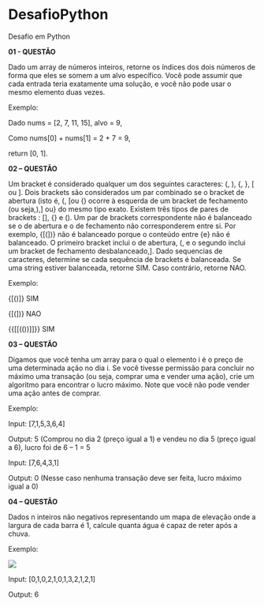 # DesafioPython
Desafio em Python 


**01 - QUESTÃO**

Dado um array de números inteiros, retorne os índices dos dois números de forma que eles se 
somem a um alvo específico.
Você pode assumir que cada entrada teria exatamente uma solução, e você não pode usar o 
mesmo elemento duas vezes.

Exemplo:

Dado nums = [2, 7, 11, 15], alvo = 9,

Como nums[0] + nums[1] = 2 + 7 = 9,

return [0, 1].



**02 – QUESTÃO**

Um bracket é considerado qualquer um dos seguintes caracteres: (, ), {, }, [ ou ].
Dois brackets são considerados um par combinado se o bracket de abertura (isto é, (, [ou {) ocorre à esquerda de um 
bracket de fechamento (ou seja,),] ou} do mesmo tipo exato. Existem três tipos de pares de brackets : [], {} e ().
Um par de brackets correspondente não é balanceado se o de abertura e o de fechamento não corresponderem entre 
si. Por exemplo, {[(])} não é balanceado porque o conteúdo entre {e} não é balanceado. O primeiro bracket inclui o 
de abertura, (, e o segundo inclui um bracket de fechamento desbalanceado,].
Dado sequencias de caracteres, determine se cada sequência de brackets é balanceada. Se uma string estiver 
balanceada, retorne SIM. Caso contrário, retorne NAO.

Exemplo:

{[()]} SIM

{[(])} NAO

{{[[(())]]}} SIM


**03 – QUESTÃO**

Digamos que você tenha um array para o qual o elemento i é o preço de uma determinada ação 
no dia i.
Se você tivesse permissão para concluir no máximo uma transação (ou seja, comprar uma e 
vender uma ação), crie um algoritmo para encontrar o lucro máximo.
Note que você não pode vender uma ação antes de comprar.

Exemplo:

Input: [7,1,5,3,6,4]

Output: 5 (Comprou no dia 2 (preço igual a 1) e vendeu no dia 5 (preço igual a 6), lucro foi de 6 – 1 = 5

Input: [7,6,4,3,1]

Output: 0 (Nesse caso nenhuma transação deve ser feita, lucro máximo igual a 0)


**04 – QUESTÃO**

Dados n inteiros não negativos representando um mapa de elevação onde a largura de cada barra 
é 1, calcule quanta água é capaz de reter após a chuva. 

Exemplo:

<img src="img/bloco.png">

Input: [0,1,0,2,1,0,1,3,2,1,2,1]

Output: 6
